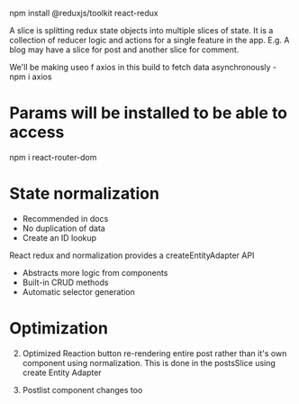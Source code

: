 npm install @reduxjs/toolkit react-redux


A slice is splitting redux state objects into multiple slices of state. It is a collection of reducer logic and actions for a single feature in the app. E.g. A blog may have a slice for post and another slice for comment.

We'll be making useo f axios in this build to fetch data asynchronously - npm i axios


# Params will be installed to be able to access
npm i react-router-dom


# State normalization

- Recommended in docs
- No duplication of data
- Create an ID lookup

React redux and  normalization provides a createEntityAdapter API

- Abstracts more logic from components
- Built-in CRUD methods
- Automatic selector generation

# Optimization
2. Optimized Reaction button re-rendering entire post rather than it's own component using normalization. This is done in
the postsSlice using create Entity Adapter

3. Postlist component changes too